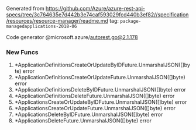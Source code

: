 Generated from https://github.com/Azure/azure-rest-api-specs/tree/3c764635e7d442b3e74caf593029fcd440b3ef82//specification/resources/resource-manager/readme.md tag: `package-managedapplications-2018-06`

Code generator @microsoft.azure/autorest.go@2.1.178


### New Funcs

1. *ApplicationDefinitionsCreateOrUpdateByIDFuture.UnmarshalJSON([]byte) error
1. *ApplicationDefinitionsCreateOrUpdateFuture.UnmarshalJSON([]byte) error
1. *ApplicationDefinitionsDeleteByIDFuture.UnmarshalJSON([]byte) error
1. *ApplicationDefinitionsDeleteFuture.UnmarshalJSON([]byte) error
1. *ApplicationsCreateOrUpdateByIDFuture.UnmarshalJSON([]byte) error
1. *ApplicationsCreateOrUpdateFuture.UnmarshalJSON([]byte) error
1. *ApplicationsDeleteByIDFuture.UnmarshalJSON([]byte) error
1. *ApplicationsDeleteFuture.UnmarshalJSON([]byte) error

